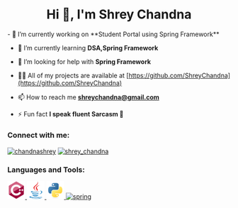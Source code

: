 <h1 align="center">Hi 👋, I'm Shrey Chandna</h1>
- 🔭 I’m currently working on **Student Portal using Spring Framework**

- 🌱 I’m currently learning **DSA,Spring Framework**

- 🤝 I’m looking for help with **Spring Framework**

- 👨‍💻 All of my projects are available at [https://github.com/ShreyChandna](https://github.com/ShreyChandna)

- 📫 How to reach me **shreychandna@gmail.com**

- ⚡ Fun fact **I speak fluent Sarcasm 👾**

<h3 align="left">Connect with me:</h3>
<p align="left">
<a href="https://twitter.com/chandnashrey" target="blank"><img align="center" src="https://raw.githubusercontent.com/rahuldkjain/github-profile-readme-generator/master/src/images/icons/Social/twitter.svg" alt="chandnashrey" height="30" width="40" /></a>
<a href="https://instagram.com/shrey_chandna" target="blank"><img align="center" src="https://raw.githubusercontent.com/rahuldkjain/github-profile-readme-generator/master/src/images/icons/Social/instagram.svg" alt="shrey_chandna" height="30" width="40" /></a>
</p>

<h3 align="left">Languages and Tools:</h3>
<p align="left"> <a href="https://www.w3schools.com/cpp/" target="_blank" rel="noreferrer"> <img src="https://raw.githubusercontent.com/devicons/devicon/master/icons/cplusplus/cplusplus-original.svg" alt="cplusplus" width="40" height="40"/> </a> <a href="https://www.java.com" target="_blank" rel="noreferrer"> <img src="https://raw.githubusercontent.com/devicons/devicon/master/icons/java/java-original.svg" alt="java" width="40" height="40"/> </a> <a href="https://www.python.org" target="_blank" rel="noreferrer"> <img src="https://raw.githubusercontent.com/devicons/devicon/master/icons/python/python-original.svg" alt="python" width="40" height="40"/> </a> <a href="https://spring.io/" target="_blank" rel="noreferrer"> <img src="https://www.vectorlogo.zone/logos/springio/springio-icon.svg" alt="spring" width="40" height="40"/> </a> </p>
